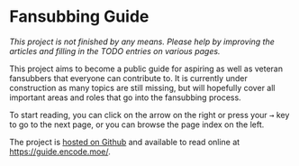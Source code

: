 # Fansubbing Guide

*This project is not finished by any means.
Please help by improving the articles
and filling in the TODO entries on various pages.*

This project aims to become a public guide
for aspiring as well as veteran fansubbers
that everyone can contribute to.
It is currently under construction
as many topics are still missing,
but will hopefully cover all important areas
and roles that go into the fansubbing process.

To start reading,
you can click on the arrow on the right
or press your <kbd>→</kbd> key
to go to the next page,
or you can browse the page index on the left.

The project is [hosted on Github][github]
and available to read online at <https://guide.encode.moe/>.

[github]: https://github.com/Irrational-Encoding-Wizardry/guide.encode.moe/
